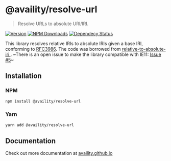 # @availity/resolve-url

> Resolve URLs to absolute URI/IRI.

[![Version](https://img.shields.io/npm/v/@availity/resolve-url.svg?style=for-the-badge)](https://www.npmjs.com/package/@availity/resolve-url)
[![NPM Downloads](https://img.shields.io/npm/dt/@availity/resolve-url.svg?style=for-the-badge)](https://www.npmjs.com/package/@availity/resolve-url)
[![Dependecy Status](https://img.shields.io/librariesio/release/npm/@availity/resolve-url?style=for-the-badge)](https://github.com/Availity/sdk-js/blob/master/packages/resolve-url/package.json)

This library resolves relative IRIs to absolute IRIs given a base IRI, conforming to [RFC3986](https://www.ietf.org/rfc/rfc3986.txt). The code was borrowed from [relative-to-absolute-iri
](https://github.com/rubensorks/relative-to-absolute-iri.js). ~There is an open issue to make the library compatible with IE11: [Issue #5](https://github.com/rubensworks/relative-to-absolute-iri.js/issues/5)~

## Installation

### NPM

```bash
npm install @availity/resolve-url
```

### Yarn

```bash
yarn add @availity/resolve-url
```

## Documentation

Check out more documentation at [availity.github.io](https://availity.github.io/sdk-js/resources/resolve-url)
